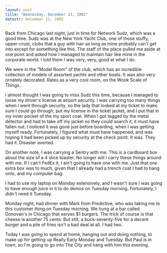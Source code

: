 ```yaml
---
layout: post
title: "Wednesday, December 11, 2002"
datestr: December 11, 2002
---
```


Back from Chicago last night, just in time for Network Sudz, which was a good
time. Sudz was at the New York Yacht Club, one of those stuffy, upper-crust,
clubs that a guy with hair as long as mine probably can't get into except for
something like this. The staff of the place pulled me aside at one point and
asked how I managed to maintain hair like mine in the corporate world. I told
them I was very, very, good at what I do.

We were in the "Model Room" of the club, which has an incredible
collection of models of assorted yachts and other boats. It was also very ornately
decorated. Rates as a very cool room, on the Wook Scale of Things.

I almost thought I was going to miss Sudz this time, because I managed to loose
my driver's license at airport security. I was carrying too many things when
I went through security, so the lady that looked at my ticket to make sure I
could go through, put my license in the ticket jacket, and I put that in my
inner pocket of the my sport coat. When I got tagged by the metal detector and
had to take off my jacket so they could search it, it must have fallen out.
I noticed it was gone just before boarding, when I was getting myself ready.
Fortunately, I figured what must have happened, and was hoping it had been picked
up by security at the check point. It was. They had it. Disaster averted.

On another note, I was carrying a Sentry with me. This is a cardboard box about
the size of a 4 slice toaster. No longer will I carry these things around with
me. If I can't FedEx it, I ain't going to have one with me. Just that one extra
box was to much, given that I already had a trench coat I had to hang onto,
and my computer bag.

I had to use my laptop on Monday extensively, and I wasn't sure I was going
to have enough juice in it to do demos on Tuesday morning. Fortunately, I didn't
need it Tuesday.

Monday night, had dinner with Mark from Predictive, who was taking me to this
customer thing on Tuesday morning. We hung at a bar called Donovan's in Chicago
that serves $1 burgers. The trick of course is that cheese is another 75 cents.
But still, a buck-seventy-five for a decent burger and a pile of fries isn't
a bad deal at all. I had two.

Today I was going to spend at home, hanging out and doing nothing, to make
up for getting up Really Early Monday and Tuesday. But Paul is in town, so I'm
going to go into The City and hang with him this evening.

